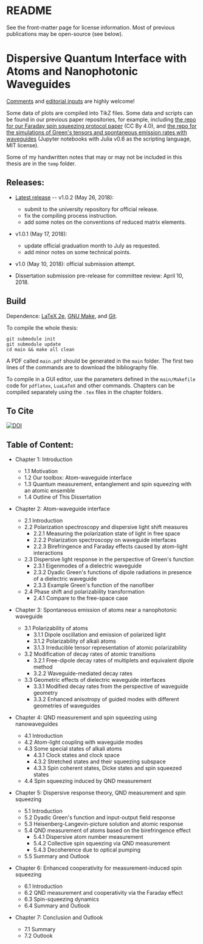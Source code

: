 # README
See the front-matter page for license information. Most of previous publications may be open-source (see below).

# Dispersive Quantum Interface with Atoms and Nanophotonic Waveguides

[Comments](https://github.com/i2000s/PhD_Thesis/issues) and [editorial inputs](https://github.com/i2000s/PhD_Thesis/pulls) are highly welcome!

Some data of plots are compiled into TikZ files.
Some data and scripts can be found in our previous paper repositories, for example, including [the repo for our Faraday spin squeezing protocol paper](https://github.com/CQuIC/FaradaySqueezingProtocol) (CC By 4.0),
and [the repo for the simulations of Green's tensors and spontaneous emission rates with waveguides](https://github.com/i2000s/simnanophotonics) (Jupyter notebooks with Julia v0.6 as the scripting language, MIT license).

Some of my handwritten notes that may or may not be included in this thesis are in the `temp` folder.

## Releases:
+ [Latest release](https://github.com/i2000s/PhD_Thesis/releases) -- v1.0.2 (May 26, 2018):
    + submit to the university repository for official release.
    + fix the compiling process instruction.
    + add some notes on the conventions of reduced matrix elements.

+ v1.0.1 (May 17, 2018):
    + update official graduation month to July as requested.
    + add minor notes on some technical points.

+ v1.0 (May 10, 2018): official submission attempt.

+ Dissertation submission pre-release for committee review: April 10, 2018.

## Build
Dependence: [LaTeX 2e](https://www.latex-project.org/get/), [GNU Make](https://www.gnu.org/software/make/), and [Git](https://git-scm.com/downloads).

To compile the whole thesis:
```
git submodule init
git submodule update
cd main && make all clean
```
A PDF called `main.pdf` should be generated in the `main` folder.
The first two lines of the commands are to download the bibliography file.

To compile in a GUI editor, use the parameters defined in the `main/Makefile` code for `pdflatex`, `LuaLaTeX` and other commands.
Chapters can be compiled separately using the `.tex` files in the chapter folders.

## To Cite
[![DOI](https://zenodo.org/badge/91208437.svg)](https://zenodo.org/badge/latestdoi/91208437)

## Table of Content:

+ Chapter 1: Introduction
    + 1.1 Motivation
    + 1.2 Our toolbox: Atom-waveguide interface
    + 1.3 Quantum measurement, entanglement and spin squeezing with an atomic ensemble
    + 1.4 Outline of This Dissertation

+ Chapter 2: Atom-waveguide interface
    + 2.1 Introduction
    + 2.2 Polarization spectroscopy and dispersive light shift measures
        + 2.2.1 Measuring the polarization state of light in free space
        + 2.2.2 Polarization spectroscopy on waveguide interfaces
        + 2.2.3 Birefringence and Faraday effects caused by atom-light interactions
    + 2.3 Dispersive light response in the perspective of Green's function
        + 2.3.1 Eigenmodes of a dielectric waveguide
        + 2.3.2 Dyadic Green's functions of dipole radiations in presence of a dielectric waveguide
        + 2.3.3 Example Green's function of the nanofiber
    + 2.4 Phase shift and polarizability transformation
        + 2.4.1 Compare to the free-space case

+ Chapter 3: Spontaneous emission of atoms near a nanophotonic waveguide
    + 3.1 Polarizability of atoms
        + 3.1.1 Dipole oscillation and emission of polarized light
        + 3.1.2 Polarizability of alkali atoms
        + 3.1.3 Irreducible tensor representation of atomic polarizability
    + 3.2 Modification of decay rates of atomic transitions
        + 3.2.1 Free-dipole decay rates of multiplets and equivalent dipole method
        + 3.2.2 Waveguide-mediated decay rates
    + 3.3 Geometric effects of dielectric waveguide interfaces
        + 3.3.1 Modified decay rates from the perspective of waveguide geometry
        + 3.3.2 Enhanced anisotropy of guided modes with different geometries of waveguides

+ Chapter 4: QND measurement and spin squeezing using nanowaveguides
    + 4.1 Introduction
    + 4.2 Atom-light coupling with waveguide modes
    + 4.3 Some special states of alkali atoms
        + 4.3.1 Clock states and clock space
        + 4.3.2 Stretched states and their squeezing subspace
        + 4.3.3 Spin coherent states, Dicke states and spin squeezed states
    + 4.4 Spin squeezing induced by QND measurement

+ Chapter 5: Dispersive response theory, QND measurement and spin squeezing
    + 5.1 Introduction
    + 5.2 Dyadic Green's function and input-output field response
    + 5.3 Heisenberg-Langevin-picture solution and atomic response
    + 5.4 QND measurement of atoms based on the birefringence effect
        + 5.4.1 Dispersive atom number measurement
        + 5.4.2 Collective spin squeezing via QND measurement
        + 5.4.3 Decoherence due to optical pumping
    + 5.5 Summary and Outlook

+ Chapter 6: Enhanced cooperativity for measurement-induced spin squeezing
    + 6.1 Introduction
    + 6.2 QND measurement and cooperativity via the Faraday effect
    + 6.3 Spin-squeezing dynamics
    + 6.4 Summary and Outlook

+ Chapter 7: Conclusion and Outlook
    + 7.1 Summary
    + 7.2 Outlook
